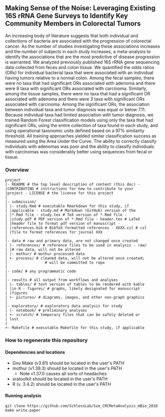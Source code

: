 ## Making Sense of the Noise: Leveraging Existing 16S rRNA Gene Surveys to Identify Key Community Members in Colorectal Tumors


An increasing body of literature suggests that both individual and collections of bacteria are associated with the progression of colorectal cancer. As the number of studies investigating these associations increases and the number of subjects in each study increases, a meta-analysis to identify the associations that are the most predictive of disease progression is warranted. We analyzed previously published 16S rRNA gene sequencing data collected from feces and colon tissue. We quantified the odds ratios (ORs) for individual bacterial taxa that were associated with an individual having tumors relative to a normal colon. Among the fecal samples, there were no taxa that had significant ORs associated with adenoma and there were 8 taxa with significant ORs associated with carcinoma. Similarly, among the tissue samples, there were no taxa that had a significant OR associated with adenoma and there were 3 taxa with significant ORs associated with carcinoma. Among the significant ORs, the association between individual taxa and tumor diagnosis was equal or below 7.11. Because individual taxa had limited association with tumor diagnosis, we trained Random Forest classification models using only the taxa that had significant ORs, using the entire collection of taxa found in each study, and using operational taxonomic units defined based on a 97% similarity threshold. All training approaches yielded similar classification success as measured using the Area Under the Curve. The ability to correctly classify individuals with adenomas was poor and the ability to classify individuals with carcinomas was considerably better using sequences from fecal or tissue.



### Overview
	project
	|- README # the top level description of content (this doc) -
	|CONTRIBUTING # instructions for how to contribute to your
	|project - LICENSE # the license for this project
	|
	|- submission/
	| |- study.Rmd # executable Rmarkdown for this study, if
	| |applicable - study.md # Markdown (GitHub) version of the
	| |*.Rmd file - study.tex # TeX version of *.Rmd file -
	| |study.pdf # PDF version of *.Rmd file - header.tex # LaTeX
	| |header file to format pdf version of manuscript -
	| |references.bib # BibTeX formatted references - XXXX.csl # csl
	| |file to format references for journal XXX
	|
	|- data # raw and primary data, are not changed once created
	| |- references/ # reference files to be used in analysis - raw/
	| |# raw data, will not be altered
	| |- mothur/ # mothur processed data
	| +- process/ # cleaned data, will not be altered once created;
	|                 # will be committed to repo
	|
	|- code/ # any programmatic code
	|
	|- results # all output from workflows and analyses
	| |- tables/ # text version of tables to be rendered with kable
	| |in R - figures/ # graphs, likely designated for manuscript
	| |figures
	| +- pictures/ # diagrams, images, and other non-graph graphics
	|
	|- exploratory/ # exploratory data analysis for study
	| |- notebook/ # preliminary analyses
	| +- scratch/ # temporary files that can be safely deleted or
	| lost
	|
	+- Makefile # executable Makefile for this study, if applicable

### How to regenerate this repository
#### Dependencies and locations  
* Gnu Make (v3.81) should be located in the user's PATH  
* mothur (v1.39.3) should be located in the user's PATH
	* Note v1.37.0 causes all sorts of headaches
* sratoolkit should be located in the user's PATH  	
* R (v. 3.4.2) should be located in the user's PATH  

#### Running analysis  
```git clone https://github.com/SchlossLab/Sze_CRCMetaAnalysis_mBio_2018```  
```make write.paper```
